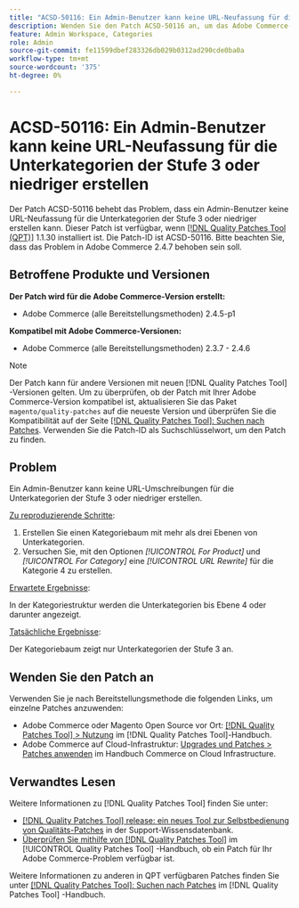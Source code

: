 ```yaml
---
title: "ACSD-50116: Ein Admin-Benutzer kann keine URL-Neufassung für die Unterkategorien der Stufe 3 oder niedriger erstellen."
description: Wenden Sie den Patch ACSD-50116 an, um das Adobe Commerce-Problem zu beheben, bei dem ein Admin-Benutzer keine URL-Neufassung für die Unterkategorien der Stufe 3 oder niedriger erstellen kann.
feature: Admin Workspace, Categories
role: Admin
source-git-commit: fe11599dbef283326db029b0312ad290cde0ba0a
workflow-type: tm+mt
source-wordcount: '375'
ht-degree: 0%

---
```


# ACSD-50116: Ein Admin-Benutzer kann keine URL-Neufassung für die Unterkategorien der Stufe 3 oder niedriger erstellen

Der Patch ACSD-50116 behebt das Problem, dass ein Admin-Benutzer keine URL-Neufassung für die Unterkategorien der Stufe 3 oder niedriger erstellen kann. Dieser Patch ist verfügbar, wenn [[!DNL Quality Patches Tool (QPT)]](https://experienceleague.adobe.com/en/docs/commerce-knowledge-base/kb/announcements/commerce-announcements/magento-quality-patches-released-new-tool-to-self-serve-quality-patches) 1.1.30 installiert ist. Die Patch-ID ist ACSD-50116. Bitte beachten Sie, dass das Problem in Adobe Commerce 2.4.7 behoben sein soll.

## Betroffene Produkte und Versionen

**Der Patch wird für die Adobe Commerce-Version erstellt:**

* Adobe Commerce (alle Bereitstellungsmethoden) 2.4.5-p1

**Kompatibel mit Adobe Commerce-Versionen:**

* Adobe Commerce (alle Bereitstellungsmethoden) 2.3.7 - 2.4.6

>[!NOTE]
>
>Der Patch kann für andere Versionen mit neuen [!DNL Quality Patches Tool] -Versionen gelten. Um zu überprüfen, ob der Patch mit Ihrer Adobe Commerce-Version kompatibel ist, aktualisieren Sie das Paket `magento/quality-patches` auf die neueste Version und überprüfen Sie die Kompatibilität auf der Seite [[!DNL Quality Patches Tool]: Suchen nach Patches](https://experienceleague.adobe.com/tools/commerce-quality-patches/index.html). Verwenden Sie die Patch-ID als Suchschlüsselwort, um den Patch zu finden.

## Problem

Ein Admin-Benutzer kann keine URL-Umschreibungen für die Unterkategorien der Stufe 3 oder niedriger erstellen.

<u>Zu reproduzierende Schritte</u>:

1. Erstellen Sie einen Kategoriebaum mit mehr als drei Ebenen von Unterkategorien.
1. Versuchen Sie, mit den Optionen *[!UICONTROL For Product]* und *[!UICONTROL For Category]* eine *[!UICONTROL URL Rewrite]* für die Kategorie 4 zu erstellen.

<u>Erwartete Ergebnisse</u>:

In der Kategoriestruktur werden die Unterkategorien bis Ebene 4 oder darunter angezeigt.

<u>Tatsächliche Ergebnisse</u>:

Der Kategoriebaum zeigt nur Unterkategorien der Stufe 3 an.

## Wenden Sie den Patch an

Verwenden Sie je nach Bereitstellungsmethode die folgenden Links, um einzelne Patches anzuwenden:

* Adobe Commerce oder Magento Open Source vor Ort: [[!DNL Quality Patches Tool] > Nutzung](/help/tools/quality-patches-tool/usage.md) im [!DNL Quality Patches Tool]-Handbuch.
* Adobe Commerce auf Cloud-Infrastruktur: [Upgrades und Patches > Patches anwenden](https://experienceleague.adobe.com/docs/commerce-cloud-service/user-guide/develop/upgrade/apply-patches.html) im Handbuch Commerce on Cloud Infrastructure.

## Verwandtes Lesen

Weitere Informationen zu [!DNL Quality Patches Tool] finden Sie unter:

* [[!DNL Quality Patches Tool] release: ein neues Tool zur Selbstbedienung von Qualitäts-Patches](https://experienceleague.adobe.com/en/docs/commerce-knowledge-base/kb/announcements/commerce-announcements/magento-quality-patches-released-new-tool-to-self-serve-quality-patches) in der Support-Wissensdatenbank.
* [Überprüfen Sie mithilfe von  [!DNL Quality Patches Tool]](/help/tools/quality-patches-tool/patches-available-in-qpt/check-patch-for-magento-issue-with-magento-quality-patches.md) im [!UICONTROL Quality Patches Tool] -Handbuch, ob ein Patch für Ihr Adobe Commerce-Problem verfügbar ist.


Weitere Informationen zu anderen in QPT verfügbaren Patches finden Sie unter [[!DNL Quality Patches Tool]: Suchen nach Patches](https://experienceleague.adobe.com/tools/commerce-quality-patches/index.html) im [!DNL Quality Patches Tool] -Handbuch.

